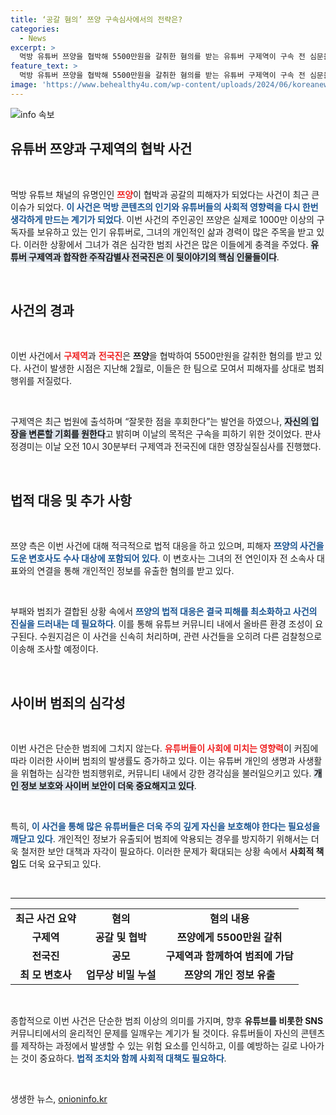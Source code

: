 ```yaml
---
title: ‘공갈 혐의’ 쯔양 구속심사에서의 전략은?
categories:
  - News
excerpt: >
  먹방 유튜버 쯔양을 협박해 5500만원을 갈취한 혐의를 받는 유튜버 구제역이 구속 전 심문을 받기 위해 법원에 출석했습니다. 그는 잘못을 후회하며 반론할 기회를 원한다고 밝혔는데, 그 배경은 무엇일까요?
feature_text: >
  먹방 유튜버 쯔양을 협박해 5500만원을 갈취한 혐의를 받는 유튜버 구제역이 구속 전 심문을 받기 위해 법원에 출석했습니다. 그는 잘못을 후회하며 반론할 기회를 원한다고 밝혔는데, 그 배경은 무엇일까요?
image: 'https://www.behealthy4u.com/wp-content/uploads/2024/06/koreanews.jpg'
---
```


<p><img src="https://www.behealthy4u.com/wp-content/uploads/2024/06/koreanews.jpg" alt="info 속보" /></p>

<h2 data-ke-size="size26">유튜버 쯔양과 구제역의 협박 사건</h2>

<p data-ke-size="size16">&nbsp;</p>

<p data-ke-size="size16">먹방 유튜브 채널의 유명인인 <b><span style="color: #ee2323;">쯔양</span></b>이 협박과 공갈의 피해자가 되었다는 사건이 최근 큰 이슈가 되었다. <b><span style="color: #1a5490;">이 사건은 먹방 콘텐츠의 인기와 유튜버들의 사회적 영향력을 다시 한번 생각하게 만드는 계기가 되었다</span></b>. 이번 사건의 주인공인 쯔양은 실제로 1000만 이상의 구독자를 보유하고 있는 인기 유튜버로, 그녀의 개인적인 삶과 경력이 많은 주목을 받고 있다. 이러한 상황에서 그녀가 겪은 심각한 범죄 사건은 많은 이들에게 충격을 주었다. <b><span style="background-color: #21538527;">유튜버 구제역과 합작한 주작감별사 전국진은 이 뒷이야기의 핵심 인물들이다</span></b>.</p>

<p data-ke-size="size16">&nbsp;</p>

<h2 data-ke-size="size26">사건의 경과</h2>

<p data-ke-size="size16">&nbsp;</p>

<p data-ke-size="size16">이번 사건에서 <b><span style="color: #ee2323;">구제역</span></b>과 <b><span style="color: #ee2323;">전국진</span></b>은 <b>쯔양</b>을 협박하여 5500만원을 갈취한 혐의를 받고 있다. 사건이 발생한 시점은 지난해 2월로, 이들은 한 팀으로 모여서 피해자를 상대로 범죄 행위를 저질렀다.</p>

<p data-ke-size="size16">&nbsp;</p>

<p data-ke-size="size16">구제역은 최근 법원에 출석하며 “잘못한 점을 후회한다”는 발언을 하였으나, <b><span style="background-color: #21538527;">자신의 입장을 변론할 기회를 원한다</span></b>고 밝히며 이날의 목적은 구속을 피하기 위한 것이었다. 판사 정경미는 이날 오전 10시 30분부터 구제역과 전국진에 대한 영장실질심사를 진행했다.</p>

<p data-ke-size="size16">&nbsp;</p>

<h2 data-ke-size="size26">법적 대응 및 추가 사항</h2>

<p data-ke-size="size16">&nbsp;</p>

<p data-ke-size="size16">쯔양 측은 이번 사건에 대해 적극적으로 법적 대응을 하고 있으며, 피해자 <b><span style="color: #1a5490;">쯔양의 사건을 도운 변호사도 수사 대상에 포함되어 있다</span></b>. 이 변호사는 그녀의 전 연인이자 전 소속사 대표와의 연결을 통해 개인적인 정보를 유출한 혐의를 받고 있다.</p>

<p data-ke-size="size16">&nbsp;</p>

<p data-ke-size="size16">부패와 범죄가 결합된 상황 속에서 <b><span style="color: #1a5490;">쯔양의 법적 대응은 결국 피해를 최소화하고 사건의 진실을 드러내는 데 필요하다</span></b>. 이를 통해 유튜브 커뮤니티 내에서 올바른 환경 조성이 요구된다. 수원지검은 이 사건을 신속히 처리하며, 관련 사건들을 오히려 다른 검찰청으로 이송해 조사할 예정이다.</p>

<p data-ke-size="size16">&nbsp;</p>

<h2 data-ke-size="size26">사이버 범죄의 심각성</h2>

<p data-ke-size="size16">&nbsp;</p>

<p data-ke-size="size16">이번 사건은 단순한 범죄에 그치지 않는다. <b><span style="color: #ee2323;">유튜버들이 사회에 미치는 영향력</span></b>이 커짐에 따라 이러한 사이버 범죄의 발생률도 증가하고 있다. 이는 유튜버 개인의 생명과 사생활을 위협하는 심각한 범죄행위로, 커뮤니티 내에서 강한 경각심을 불러일으키고 있다. <b><span style="background-color: #21538527;">개인 정보 보호와 사이버 보안이 더욱 중요해지고 있다</span></b>.</p>

<p data-ke-size="size16">&nbsp;</p>

<p data-ke-size="size16">특히, <b><span style="color: #1a5490;">이 사건을 통해 많은 유튜버들은 더욱 주의 깊게 자신을 보호해야 한다는 필요성을 깨닫고 있다</span></b>. 개인적인 정보가 유출되어 범죄에 악용되는 경우를 방지하기 위해서는 더욱 철저한 보안 대책과 자각이 필요하다. 이러한 문제가 확대되는 상황 속에서 <b>사회적 책임</b>도 더욱 요구되고 있다.</p>

<p data-ke-size="size16">&nbsp;</p>

<hr>

<table style="width: 100%; border-collapse: collapse;">
  <tr>
    <td style="text-align: center; height: 17px;"><b>최근 사건 요약</b></td>
    <td style="text-align: center; height: 17px;"><b>혐의</b></td>
    <td style="text-align: center; height: 17px;"><b>혐의 내용</b></td>
  </tr>
  <tr>
    <td style="text-align: center; height: 17px;"><b>구제역</b></td>
    <td style="text-align: center; height: 17px;"><b>공갈 및 협박</b></td>
    <td style="text-align: center; height: 17px;"><b>쯔양에게 5500만원 갈취</b></td>
  </tr>
  <tr>
    <td style="text-align: center; height: 17px;"><b>전국진</b></td>
    <td style="text-align: center; height: 17px;"><b>공모</b></td>
    <td style="text-align: center; height: 17px;"><b>구제역과 함께하여 범죄에 가담</b></td>
  </tr>
  <tr>
    <td style="text-align: center; height: 17px;"><b>최 모 변호사</b></td>
    <td style="text-align: center; height: 17px;"><b>업무상 비밀 누설</b></td>
    <td style="text-align: center; height: 17px;"><b>쯔양의 개인 정보 유출</b></td>
  </tr>
</table>

<p data-ke-size="size16">&nbsp;</p>

<p data-ke-size="size16">종합적으로 이번 사건은 단순한 범죄 이상의 의미를 가지며, 향후 <b>유튜브를 비롯한 SNS</b> 커뮤니티에서의 윤리적인 문제를 일깨우는 계기가 될 것이다. 유튜버들이 자신의 콘텐츠를 제작하는 과정에서 발생할 수 있는 위험 요소를 인식하고, 이를 예방하는 길로 나아가는 것이 중요하다. <b><span style="color: #1a5490;">법적 조치와 함께 사회적 대책도 필요하다</span></b>.</p>

<p data-ke-size="size16">&nbsp;</p>
생생한 뉴스, <a href="https://onioninfo.kr" rel="dofollow">onioninfo.kr</a>



